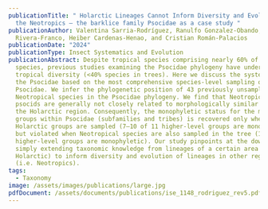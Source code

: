 ```yaml
---
publicationTitle: " Holarctic Lineages Cannot Inform Diversity and Evolution in
  the Neotropics – the barklice family Psocidae as a case study "
publicationAuthor: Valentina Sarria-Rodríguez, Ranulfo Gonzalez-Obando, Nelson
  Rivera-Franco, Heiber Cardenas-Henao, and Cristian Román-Palacios
publicationDate: "2024"
publicationType: Insect Systematics and Evolution
publicationAbstract: Despite tropical species comprising nearly 60% of Psocidae
  species, previous studies examining the Psocidae phylogeny have undersampled
  tropical diversity (<40% species in trees). Here we discuss the systematics of
  the Psocidae based on the most comprehensive species-level sampling of the
  Psocidae. We infer the phylogenetic position of 43 previously unsampled
  Neotropical species in the Psocidae phylogeny. We find that Neotropical
  psocids are generally not closely related to morphologically similar taxa in
  the Holarctic region. Consequently, the monophyletic status for the major
  groups within Psocidae (subfamilies and tribes) is recovered only when
  Holarctic groups are sampled (7–10 of 11 higher-level groups are monophyletic)
  but violated when Neotropical species are also sampled in the tree (1 of 11
  higher-level groups are monophyletic). Our study pinpoints at the downfalls of
  simply extending taxonomic knowledge from lineages of a certain area (i.e.
  Holarctic) to inform diversity and evolution of lineages in other regions
  (i.e. Neotropics).
tags:
  - Taxonomy
image: /assets/images/publications/large.jpg
pdfDocument: /assets/documents/publications/ise_1148_rodriguez_rev5.pdf
---
```

